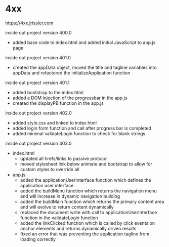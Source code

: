 # 4xx

  https://4xx.jrissler.com

  inside out project version 400.0
  - added base code to index.html and added initial JavaScript to app.js page

  inside out project version 401.0
  - created the appData object, moved the title and tagline variables into appData and refactored the initializeApplication function

  inside out project version 401.1
  - added bootstrap to the index.html
  - added a DOM injection of the progressbar in the app.js
  - created the displayPB function in the app.js

  inside out project version 402.0
  - added style.css and linked to index.html
  - added login form function and call after progress bar is completed
  - added minimal validateLogin function to check for blank strings

  inside out project version 403.0
  - index.html
    - updated all hrefs/links to passive protocol
    - moved stylesheet link below animate and bootstrap to allow for custom styles to override all
  - app.js
      - added the applicationUserInterface function which defines the application user interface
      - added the buildMenu function which returns the navigation menu and will increase in dynamic navigation building
      - added the buildMain function which returns the primary content area and will evolve to return content dynamically
      - replaced the document write with call to applicationUserInterface function in the validateLogin function
      - added the linkClicked function which is called by click events on anchor elements and returns dynamically driven results
      - fixed an error that was preventing the application tagline from loading correctly

